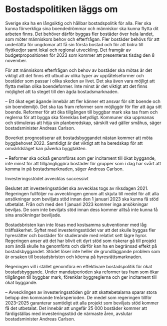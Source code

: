 # Bostadspolitiken läggs om

Sverige ska ha en långsiktig och hållbar bostadspolitik för alla. Fler ska kunna förverkliga sina boendedrömmar och människor ska kunna flytta dit arbeten finns. Det behöver därför byggas fler bostäder över hela landet, som möter människors behov och efterfrågan. Fler bostäder behövs för att underlätta för ungdomar att få sin första bostad och för att bidra till flyttkedjor samt lokal och regional utveckling. Det framgår av budgetpropositionen för 2023 som kommer att presenteras tisdag den 8 november.

För att människors efterfrågan och behov av bostäder ska mötas är det viktigt att det finns ett utbud av olika typer av upplåtelseformer och bostäder som passar i olika skeden av livet. Det ska även vara möjligt att flytta mellan olika boendeformer. Inte minst är det viktigt att det finns möjlighet att ta steget till den ägda bostadsmarknaden.

– Ett ökat eget ägande innebär att fler känner ett ansvar för sitt boende och sin boendemiljö. Det ska tas fram reformer som möjliggör för fler att äga sitt boende. Reformer för att öka tillgången till byggbar mark ska tas fram och reglerna för att bygga ska förenklas betydligt. Kommuner ska uppmanas och stimuleras att höja sin planberedskap, särskilt vad gäller småhus, säger bostadsminister Andreas Carlson.

Boverket prognostiserar att bostadsbyggandet nästan kommer att möta byggbehovet 2022. Samtidigt är det viktigt att ha beredskap för att omvärldsläget kan påverka byggtakten.

– Reformer ska också genomföras som ger incitament till ökat byggande, inte minst för att tillgängliggöra bostäder för grupper som i dag har svårt att komma in på bostadsmarknaden, säger Andreas Carlson.

Investeringsstödet avvecklas successivt

Beslutet att investeringsstödet ska avvecklas togs av riksdagen 2021. Regeringen fullföljer nu avvecklingen genom att skjuta till medel för att alla ansökningar som beviljats stöd innan den 1 januari 2023 ska kunna få stöd utbetalat. Från och med den 1 januari 2023 kommer inga ansökningar beviljas. De som inte beviljats stöd innan dess kommer alltså inte kunna få sina ansökningar beviljade.

Bostadsbristen kan inte lösas med kostsamma subventioner med låg träffsäkerhet. Syftet med investeringsstödet var att det skulle byggas fler hyresrätter och bostäder för studerande med relativt sett lägre hyror. Regeringen anser att det har blivit ett dyrt stöd som riskerar gå till projekt som ändå skulle ha genomförts och därför kan ha en begränsad effekt på bostadsbyggandet. Stödet löser inte heller de grundläggande problem som är orsaken till bostadsbristen och köerna på hyresrättsmarknaden.

Regeringen vill i stället genomföra en effektivare bostadspolitik för ökat bostadsbyggande. Under mandatperioden ska reformer tas fram som ökar tillgången till byggbar mark, förenklar byggreglerna och ger incitament till ökat byggande.

– Avvecklingen av investeringsstöden gör att skattebetalarna sparar stora belopp den kommande treårsperioden. De medel som regeringen tillför 2023–2025 garanterar samtidigt att alla projekt som beviljats stöd kommer få det utbetalat. Det innebär att ungefär 25 000 bostäder kommer att färdigställas med investeringsstöd de närmaste åren, avslutar bostadsminister Andreas Carlson.
